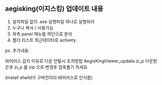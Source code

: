 aegisking(이지스킹) 업데이트 내용
--------------------------------
1. 설치파일 없이 .exe 실행파일 하나로 실행처리
2. 누구나 복사 / 사용가능
3. 좌측 panel 메뉴를 하단으로 분리
4. 폴더 리스트 최근데이타로 activety.

ps. 추가내용.  

바이러스 감지 이유로 다운 안될시 조치방법
AegisKingViewer_update.zi_p
다운받은후 zi_p 를 zip 으로 변경후 압축풀기 하세요

(install sheild가 구버전이라 바이러스로 인식함)

